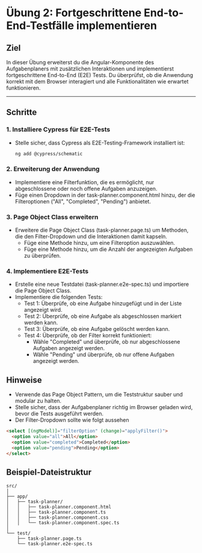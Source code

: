 # Übung 2: Fortgeschrittene End-to-End-Testfälle implementieren

## Ziel
In dieser Übung erweiterst du die Angular-Komponente des Aufgabenplaners mit zusätzlichen Interaktionen und implementierst fortgeschrittene End-to-End (E2E) Tests. Du überprüfst, ob die Anwendung korrekt mit dem Browser interagiert und alle Funktionalitäten wie erwartet funktionieren.

---

## Schritte

### 1. Installiere Cypress für E2E-Tests
- Stelle sicher, dass Cypress als E2E-Testing-Framework installiert ist:
  ```bash
  ng add @cypress/schematic
  ```

### 2. Erweiterung der Anwendung
- Implementiere eine Filterfunktion, die es ermöglicht, nur abgeschlossene oder noch offene Aufgaben anzuzeigen.
- Füge einen Dropdown in der task-planner.component.html hinzu, der die Filteroptionen ("All", "Completed", "Pending") anbietet.
### 3. Page Object Class erweitern
- Erweitere die Page Object Class (task-planner.page.ts) um Methoden, die den Filter-Dropdown und die Interaktionen damit kapseln.
    - Füge eine Methode hinzu, um eine Filteroption auszuwählen.
    - Füge eine Methode hinzu, um die Anzahl der angezeigten Aufgaben zu überprüfen.
### 4. Implementiere E2E-Tests
- Erstelle eine neue Testdatei (task-planner.e2e-spec.ts) und importiere die Page Object Class.
- Implementiere die folgenden Tests:
    - Test 1: Überprüfe, ob eine Aufgabe hinzugefügt und in der Liste angezeigt wird.
    - Test 2: Überprüfe, ob eine Aufgabe als abgeschlossen markiert werden kann.
    - Test 3: Überprüfe, ob eine Aufgabe gelöscht werden kann.
    - Test 4: Überprüfe, ob der Filter korrekt funktioniert:
        - Wähle "Completed" und überprüfe, ob nur abgeschlossene Aufgaben angezeigt werden.
        - Wähle "Pending" und überprüfe, ob nur offene Aufgaben angezeigt werden.

## Hinweise
- Verwende das Page Object Pattern, um die Teststruktur sauber und modular zu halten.
- Stelle sicher, dass der Aufgabenplaner richtig im Browser geladen wird, bevor die Tests ausgeführt werden.
- Der Filter-Dropdown sollte wie folgt aussehen

```html
<select [(ngModel)]="filterOption" (change)="applyFilter()">
  <option value="all">All</option>
  <option value="completed">Completed</option>
  <option value="pending">Pending</option>
</select>
```

## Beispiel-Dateistruktur

```plaintext
src/
│
├── app/
│   ├── task-planner/
│   │   ├── task-planner.component.html
│   │   ├── task-planner.component.ts
│   │   ├── task-planner.component.css
│   │   └── task-planner.component.spec.ts
│
└── test/
    ├── task-planner.page.ts
    └── task-planner.e2e-spec.ts
```